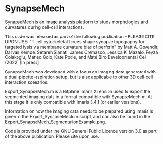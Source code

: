 # SynapseMech

SynapseMech is an image analysis platform to study morphologies and curvatures during cell-cell interactions.

This code was released as part of the following publication - PLEASE CITE UPON USE:
"T cell cytoskeletal forces shape synapse topography for targeted lysis via membrane curvature bias of perforin"
by Matt A. Govendir, Daryan Kempe, Setareh Sianati, James Cremasco, Jessica K. Mazalo, Feyza Colakoglu, Matteo Golo, Kate Poole, and Maté Biro
Developmental Cell (2022) [In press]

SynapseMech was developed with a focus on imaging data generated with a dual-pipette-aspiration setup, but is also applicable to
other 3D cell-cell interaction scenarios. 

Export_SynapseMech.m is a Bitplane Imaris XTension used to export the segmented imaging data in a format compatible with SynapseMech.m.
At this stage it is only compatible with Imaris 8.4.1 (or earlier versions). 

Information on how the imaging data needs to be prepared using Imaris is given in the Export_SynapseMech.m script, 
and can also be found in the Export_SynapseMech_SegmentationExample.png.





Code is provided under the GNU General Public Licence version 3.0 as part of the above publication. Please cite upon use.

